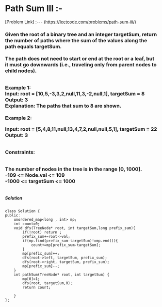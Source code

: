 # Path Sum III :-

[Problem Link] :--- (https://leetcode.com/problems/path-sum-iii/)

<h3>
Given the root of a binary tree and an integer targetSum, return the number of paths where the sum of the values along the path equals targetSum.
<br><br>
The path does not need to start or end at the root or a leaf, but it must go downwards (i.e., traveling only from parent nodes to child nodes).<br><br>

Example 1:<br>
Input: root = [10,5,-3,3,2,null,11,3,-2,null,1], targetSum = 8<br>
Output: 3<br>
Explanation: The paths that sum to 8 are shown.<br><br>
Example 2:<br>

Input: root = [5,4,8,11,null,13,4,7,2,null,null,5,1], targetSum = 22<br>
Output: 3<br><br>
 

Constraints:<br><br>

The number of nodes in the tree is in the range [0, 1000].<br>
-109 <= Node.val <= 109<br>
-1000 <= targetSum <= 1000<br><br>
  
</h3>

***Solution***

```

class Solution {
public:
    unordered_map<long , int> mp;
    int count=0;
    void dfs(TreeNode* root, int targetSum,long prefix_sum){
        if(!root) return ;
        prefix_sum+=root->val;
        if(mp.find(prefix_sum-targetSum)!=mp.end()){
            count+=mp[prefix_sum-targetSum];
        }
        mp[prefix_sum]++;
        dfs(root->left, targetSum, prefix_sum);
        dfs(root->right, targetSum, prefix_sum);
        mp[prefix_sum]--;
    }
    int pathSum(TreeNode* root, int targetSum) {
        mp[0]=1;
        dfs(root, targetSum,0);
        return count;
        
    }
};

```

